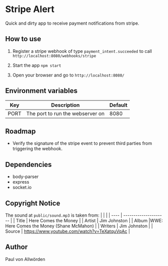 # Stripe Alert

Quick and dirty app to receive payment notifications from stripe.

## How to use

1. Register a stripe webhook of type `payment_intent.succeeded` to call `http://localhost:8080/webhooks/stripe`

2. Start the app `npm start`

3. Open your browser and go to `http://localhost:8080/`

## Environment variables

| Key  | Description                      | Default |
| ---- | -------------------------------- | ------- |
| PORT | The port to run the webserver on | 8080    |

## Roadmap

- Verify the signature of the stripe event to prevent third parties from triggering the webhook.

## Dependencies

- body-parser
- express
- socket.io

## Copyright Notice

The sound at `public/sound.mp3` is taken from:
| | |
| ---- | --------------------- |
| Title | Here Comes the Money |
| Artist | Jim Johnston |
| Album |WWE: Here Comes the Money (Shane McMahon) |
| Writers | Jim Johnston |
| Source | https://www.youtube.com/watch?v=TeXatquVqAc |

## Author

Paul von Allwörden
